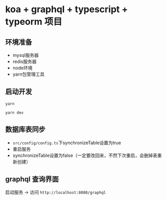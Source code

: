 # koa + graphql + typescript + typeorm 项目

## 环境准备
* mysql服务器
* redis服务器
* node环境
* yarn包管理工具

## 启动开发

```
yarn

yarn dev
```

## 数据库表同步
* `src/config/config.ts`下synchronizeTable设置为true
* 重启服务
* synchronizeTable设置为false（一定要改回来，不然下次重启，会删掉表重新创建）

## graphql 查询界面
 启动服务 -> 访问 `http://localhost:8080/graphql`
